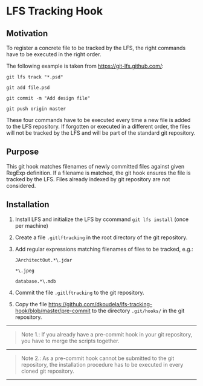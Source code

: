 # LFS Tracking Hook
## Motivation
To register a concrete file to be tracked by the LFS, the right commands have to be executed in the right order.

The following example is taken from https://git-lfs.github.com/:

``git lfs track "*.psd"``

``git add file.psd``

``git commit -m "Add design file"``

``git push origin master``

These four commands have to be executed every time a new file is added to the LFS repository.
If forgotten or executed in a different order, the files will not be tracked by the LFS and will be part of the standard git repository.

## Purpose
This git hook matches filenames of newly committed files against given RegExp definition.
If a filename is matched, the git hook ensures the file is tracked by the LFS.
Files already indexed by git repository are not considered.

## Installation
1. Install LFS and initialize the LFS by ccommand ``git lfs install`` (once per machine)
2. Create a file ``.gitlftracking`` in the root directory of the git repository.
3. Add regular expressions matching filenames of files to be tracked, e.g.:

   ``JArchitectOut.*\.jdar``

   ``*\.jpeg``
   
   ``database.*\.mdb``

4. Commit the file ``.gitlftracking`` to the git repository.
5. Copy the file https://github.com/dkoudela/lfs-tracking-hook/blob/master/pre-commit to the directory ``.git/hooks/`` in the git repository.

---

> Note 1.: 
> If you already have a pre-commit hook in your git repository, you have to merge the scripts together.

---

> Note 2.:
> As a pre-commit hook cannot be submitted to the git repository, the installation procedure has to be executed in every cloned git repository.

---
